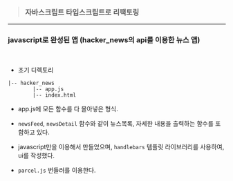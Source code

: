 > ### 자바스크립트 타입스크립트로 리팩토링 


--------------


### javascript로 완성된 앱 (hacker_news의 api를 이용한 뉴스 앱)   

<br>

- 초기 디렉토리   

```
|-- hacker_news
        |-- app.js
        |-- index.html
```

- app.js에 모든 함수를 다 몰아넣은 형식.   

- `newsFeed`, `newsDetail` 함수와 같이 뉴스목록, 자세한 내용을 출력하는 함수를 포함하고 있다.   


- javascript만을 이용해서 만들었으며, `handlebars` 템플릿 라이브러리를 사용하여, ui를 작성했다.   

- `parcel.js` 번들러를 이용한다.   
     